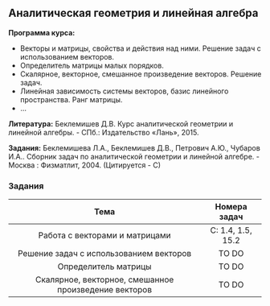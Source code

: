 ## Аналитическая геометрия и линейная алгебра

**Программа курса:**
- Векторы и матрицы, свойства и действия над ними. Решение задач с использованием векторов.
- Определитель матрицы малых порядков. 
- Скалярное, векторное, смешанное произведение векторов. Решение задач.
- Линейная зависимость системы векторов, базис линейного пространства. Ранг матрицы.
- ...


**Литература:** Беклемишев Д.В. Курс аналитической геометрии и линейной алгебры. - СПб.: Издательство «‎Лань»‎, 2015.

**Задания:** Беклемишева Л.А., Беклемишев Д.В., Петрович А.Ю., Чубаров И.А.. Сборник задач по аналитической геометрии и линейной алгебре. - Москва : Физматлит, 2004. (Цитируется - С)


### Задания
| Тема | Номера задач |
| :---: | :---: |
| Работа с векторами и матрицами | C: 1.4, 1.5, 15.2 |
| Решение задач с использованием векторов | TO DO | 
| Определитель матрицы | TO DO | 
| Скалярное, векторное, смешанное произведение векторов | TO DO | | |
